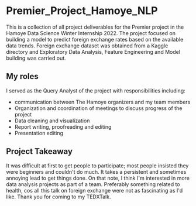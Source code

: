 # Premier_Project_Hamoye_NLP
This is a collection of all project deliverables for the Premier project in the Hamoye Data Science Winter Internship 2022. 
The project focused on building a model to predict foreign exchange rates based on the available data trends. Foreign exchange dataset was obtained from a Kaggle directory and Exploratory Data Analysis, Feature Engineering and Model building was carried out.
## My roles
I served as the Query Analyst of the project with responsibilities including:
* communication between The Hamoye organizers and my team members
* Organization and coordination of meetings to discuss progress of the project
* Data cleaning and visualization
* Report writing, proofreading and editing
* Presentation editing
## Project Takeaway
It was difficult at first to get people to participate; most people insisted they were beginners and couldn't do much. It takes a persistent and sometimes annoying lead to get things done. On that note, I think I'm interested in more data analysis projects as part of a team. Preferably something related to health, cos all this talk on foreign exchange were not as fascinating as I'd like.
Thank you for coming to my TEDXTalk.
